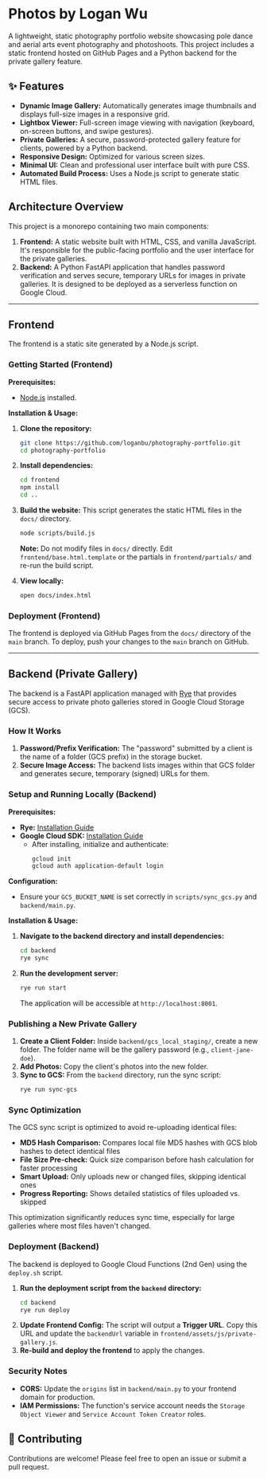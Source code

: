 # Photos by Logan Wu

A lightweight, static photography portfolio website showcasing pole dance and aerial arts event photography and photoshoots. This project includes a static frontend hosted on GitHub Pages and a Python backend for the private gallery feature.

## ✨ Features

*   **Dynamic Image Gallery:** Automatically generates image thumbnails and displays full-size images in a responsive grid.
*   **Lightbox Viewer:** Full-screen image viewing with navigation (keyboard, on-screen buttons, and swipe gestures).
*   **Private Galleries:** A secure, password-protected gallery feature for clients, powered by a Python backend.
*   **Responsive Design:** Optimized for various screen sizes.
*   **Minimal UI:** Clean and professional user interface built with pure CSS.
*   **Automated Build Process:** Uses a Node.js script to generate static HTML files.

## Architecture Overview

This project is a monorepo containing two main components:

1.  **Frontend:** A static website built with HTML, CSS, and vanilla JavaScript. It's responsible for the public-facing portfolio and the user interface for the private galleries.
2.  **Backend:** A Python FastAPI application that handles password verification and serves secure, temporary URLs for images in private galleries. It is designed to be deployed as a serverless function on Google Cloud.

---

## Frontend

The frontend is a static site generated by a Node.js script.

### Getting Started (Frontend)

**Prerequisites:**
*   [Node.js](https://nodejs.org/) installed.

**Installation & Usage:**
1.  **Clone the repository:**
    ```bash
    git clone https://github.com/loganbu/photography-portfolio.git
    cd photography-portfolio
    ```
2.  **Install dependencies:**
    ```bash
    cd frontend
    npm install
    cd ..
    ```
3.  **Build the website:**
    This script generates the static HTML files in the `docs/` directory.
    ```bash
    node scripts/build.js
    ```
    **Note:** Do not modify files in `docs/` directly. Edit `frontend/base.html.template` or the partials in `frontend/partials/` and re-run the build script.

4.  **View locally:**
    ```bash
    open docs/index.html
    ```

### Deployment (Frontend)

The frontend is deployed via GitHub Pages from the `docs/` directory of the `main` branch. To deploy, push your changes to the `main` branch on GitHub.

---

## Backend (Private Gallery)

The backend is a FastAPI application managed with [Rye](https://rye-up.com/) that provides secure access to private photo galleries stored in Google Cloud Storage (GCS).

### How It Works

1.  **Password/Prefix Verification:** The "password" submitted by a client is the name of a folder (GCS prefix) in the storage bucket.
2.  **Secure Image Access:** The backend lists images within that GCS folder and generates secure, temporary (signed) URLs for them.

### Setup and Running Locally (Backend)

**Prerequisites:**
*   **Rye:** [Installation Guide](https://rye-up.com/guide/installation/)
*   **Google Cloud SDK:** [Installation Guide](https://cloud.google.com/sdk/docs/install)
    *   After installing, initialize and authenticate:
        ```bash
        gcloud init
        gcloud auth application-default login
        ```

**Configuration:**
*   Ensure your `GCS_BUCKET_NAME` is set correctly in `scripts/sync_gcs.py` and `backend/main.py`.

**Installation & Usage:**
1.  **Navigate to the backend directory and install dependencies:**
    ```bash
    cd backend
    rye sync
    ```
2.  **Run the development server:**
    ```bash
    rye run start
    ```
    The application will be accessible at `http://localhost:8001`.

### Publishing a New Private Gallery

1.  **Create a Client Folder:** Inside `backend/gcs_local_staging/`, create a new folder. The folder name will be the gallery password (e.g., `client-jane-doe`).
2.  **Add Photos:** Copy the client's photos into the new folder.
3.  **Sync to GCS:** From the `backend` directory, run the sync script:
    ```bash
    rye run sync-gcs
    ```

### Sync Optimization

The GCS sync script is optimized to avoid re-uploading identical files:

*   **MD5 Hash Comparison:** Compares local file MD5 hashes with GCS blob hashes to detect identical files
*   **File Size Pre-check:** Quick size comparison before hash calculation for faster processing
*   **Smart Upload:** Only uploads new or changed files, skipping identical ones
*   **Progress Reporting:** Shows detailed statistics of files uploaded vs. skipped

This optimization significantly reduces sync time, especially for large galleries where most files haven't changed.

### Deployment (Backend)

The backend is deployed to Google Cloud Functions (2nd Gen) using the `deploy.sh` script.

1.  **Run the deployment script from the `backend` directory:**
    ```bash
    cd backend
    rye run deploy
    ```
2.  **Update Frontend Config:** The script will output a **Trigger URL**. Copy this URL and update the `backendUrl` variable in `frontend/assets/js/private-gallery.js`.
3.  **Re-build and deploy the frontend** to apply the changes.

### Security Notes

*   **CORS:** Update the `origins` list in `backend/main.py` to your frontend domain for production.
*   **IAM Permissions:** The function's service account needs the `Storage Object Viewer` and `Service Account Token Creator` roles.

## 🤝 Contributing

Contributions are welcome! Please feel free to open an issue or submit a pull request.
